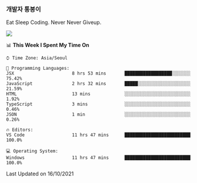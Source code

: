 ### 개발자 통붕이
Eat Sleep Coding.
Never Never Giveup.

<img src="https://github-readme-stats.vercel.app/api/top-langs/?username=tiaz0128&layout=compact" />

<br/>

<!--START_SECTION:waka-->
📊 **This Week I Spent My Time On** 

```text
⌚︎ Time Zone: Asia/Seoul

💬 Programming Languages: 
JSX                      8 hrs 53 mins       ██████████████████░░░░░░░   75.42% 
JavaScript               2 hrs 32 mins       █████░░░░░░░░░░░░░░░░░░░░   21.59% 
HTML                     13 mins             ░░░░░░░░░░░░░░░░░░░░░░░░░   1.92% 
TypeScript               3 mins              ░░░░░░░░░░░░░░░░░░░░░░░░░   0.46% 
JSON                     1 min               ░░░░░░░░░░░░░░░░░░░░░░░░░   0.26%

🔥 Editors: 
VS Code                  11 hrs 47 mins      █████████████████████████   100.0%

💻 Operating System: 
Windows                  11 hrs 47 mins      █████████████████████████   100.0%

```


 Last Updated on 16/10/2021
<!--END_SECTION:waka-->

